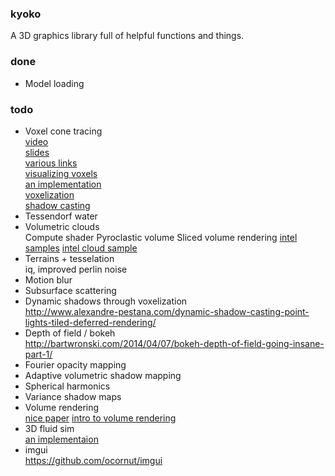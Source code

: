### kyoko ###

A 3D graphics library full of helpful functions and things.

### done ###

* Model loading

### todo ###

* Voxel cone tracing  
	[video](https://www.youtube.com/user/cheaterproject/videos)  
	[slides](http://www.slideshare.net/mmostajab/voxel-based-globalillumination)  
	[various links](http://d.hatena.ne.jp/hanecci/20131019/p5)  
	[visualizing voxels](http://www.alexandre-pestana.com/voxel-visualization-using-drawindexedinstancedindirect/)  
	[an implementation](https://github.com/otaku690/SparseVoxelOctree)  
	[voxelization](http://www.alexandre-pestana.com/voxelization-using-gpu-hardware-rasterizer/)  
	[shadow casting](http://www.alexandre-pestana.com/dynamic-shadow-casting-point-lights-tiled-deferred-rendering/)  
* Tessendorf water  
* Volumetric clouds  
	Compute shader
	Pyroclastic volume
	Sliced volume rendering
	[intel samples](https://github.com/GameTechDev)
	[intel cloud sample](https://software.intel.com/en-us/blogs/2014/03/31/cloud-rendering-sample)
* Terrains + tesselation  
	iq, improved perlin noise
* Motion blur  
* Subsurface scattering  
* Dynamic shadows through voxelization  
	http://www.alexandre-pestana.com/dynamic-shadow-casting-point-lights-tiled-deferred-rendering/
* Depth of field / bokeh  
	http://bartwronski.com/2014/04/07/bokeh-depth-of-field-going-insane-part-1/
* Fourier opacity mapping  
* Adaptive volumetric shadow mapping  
* Spherical harmonics  
* Variance shadow maps  
* Volume rendering  
	[nice paper](http://magnuswrenninge.com/content/pubs/VolumetricMethodsInVisualEffects2010.pdf)
	[intro to volume rendering](http://graphicsrunner.blogspot.no/2009/01/volume-rendering-101.html)
* 3D fluid sim  
	[an implementaion](http://scrawkblog.com/2014/01/09/gpu-gems-to-unity-3d-fluid-simulation/)
* imgui  
	https://github.com/ocornut/imgui